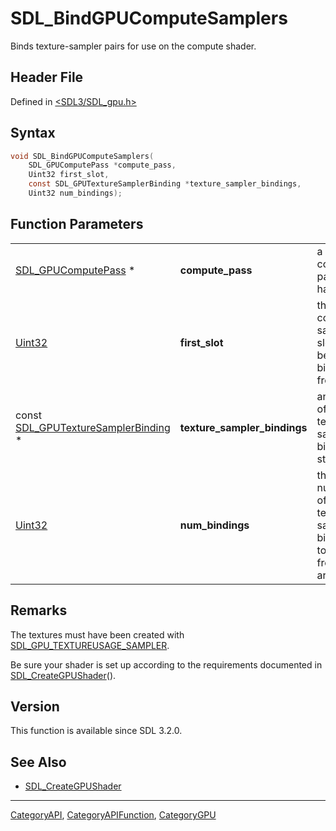 # SDL_BindGPUComputeSamplers

Binds texture-sampler pairs for use on the compute shader.

## Header File

Defined in [<SDL3/SDL_gpu.h>](https://github.com/libsdl-org/SDL/blob/main/include/SDL3/SDL_gpu.h)

## Syntax

```c
void SDL_BindGPUComputeSamplers(
    SDL_GPUComputePass *compute_pass,
    Uint32 first_slot,
    const SDL_GPUTextureSamplerBinding *texture_sampler_bindings,
    Uint32 num_bindings);
```

## Function Parameters

|                                                                      |                              |                                                                |
| -------------------------------------------------------------------- | ---------------------------- | -------------------------------------------------------------- |
| [SDL_GPUComputePass](SDL_GPUComputePass) *                           | **compute_pass**             | a compute pass handle.                                         |
| [Uint32](Uint32)                                                     | **first_slot**               | the compute sampler slot to begin binding from.                |
| const [SDL_GPUTextureSamplerBinding](SDL_GPUTextureSamplerBinding) * | **texture_sampler_bindings** | an array of texture-sampler binding structs.                   |
| [Uint32](Uint32)                                                     | **num_bindings**             | the number of texture-sampler bindings to bind from the array. |

## Remarks

The textures must have been created with
[SDL_GPU_TEXTUREUSAGE_SAMPLER](SDL_GPU_TEXTUREUSAGE_SAMPLER).

Be sure your shader is set up according to the requirements documented in
[SDL_CreateGPUShader](SDL_CreateGPUShader)().

## Version

This function is available since SDL 3.2.0.

## See Also

- [SDL_CreateGPUShader](SDL_CreateGPUShader)

----
[CategoryAPI](CategoryAPI), [CategoryAPIFunction](CategoryAPIFunction), [CategoryGPU](CategoryGPU)

